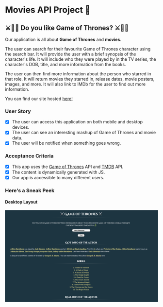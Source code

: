 # Movies API Project 🎥

##  ⚔️🤴👑 **Do you like Game of Thrones?**  ⚔️🤴👑

Our application is all about **Game of Thrones** and **movies**. 

The user can search for their favourite Game of Thrones character using the search bar. It will provide the user with a brief synopsis of the character's life. It will include who they were played by in the TV series, the character's DOB, title, and more information from the books.

The user can then find more information about the person who starred in that role. It will return movies they starred in, release dates, movie posters, images, and more. It will also link to IMDb for the user to find out more information. 

You can find our site hosted [here!](https://fac25.github.io/Week5-http-project-Joe-Abby/)

### **User Story** 
- [x] The user can access this application on both mobile and desktop devices. 
- [x] The user can see an interesting mashup of Game of Thrones and movie data.  
- [x] The user will be notified when something goes wrong.  

### **Acceptance Criteria** 
 - [x] This app uses the [Game of Thrones](https://anapioficeandfire.com/) API and [TMDB](https://www.themoviedb.org/documentation/api) API. 
- [x] The content is dynamically generated with JS.
- [x] Our app is accessible to many different users.
### **Here's a Sneak Peek** 

#### Desktop Layout 
![](GoT_Desktop.png)
